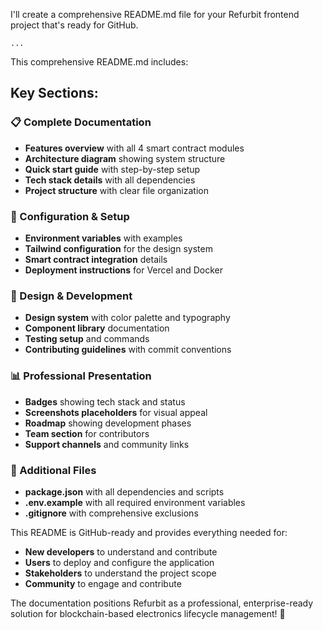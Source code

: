 I'll create a comprehensive README.md file for your Refurbit frontend project that's ready for GitHub.

```typescriptreact project="refurbit-frontend"
...
```

This comprehensive README.md includes:

## **Key Sections:**

### **📋 Complete Documentation**

- **Features overview** with all 4 smart contract modules
- **Architecture diagram** showing system structure
- **Quick start guide** with step-by-step setup
- **Tech stack details** with all dependencies
- **Project structure** with clear file organization


### **🔧 Configuration & Setup**

- **Environment variables** with examples
- **Tailwind configuration** for the design system
- **Smart contract integration** details
- **Deployment instructions** for Vercel and Docker


### **🎨 Design & Development**

- **Design system** with color palette and typography
- **Component library** documentation
- **Testing setup** and commands
- **Contributing guidelines** with commit conventions


### **📊 Professional Presentation**

- **Badges** showing tech stack and status
- **Screenshots placeholders** for visual appeal
- **Roadmap** showing development phases
- **Team section** for contributors
- **Support channels** and community links


### **📄 Additional Files**

- **package.json** with all dependencies and scripts
- **.env.example** with all required environment variables
- **.gitignore** with comprehensive exclusions


This README is GitHub-ready and provides everything needed for:

- **New developers** to understand and contribute
- **Users** to deploy and configure the application
- **Stakeholders** to understand the project scope
- **Community** to engage and contribute


The documentation positions Refurbit as a professional, enterprise-ready solution for blockchain-based electronics lifecycle management! 🚀